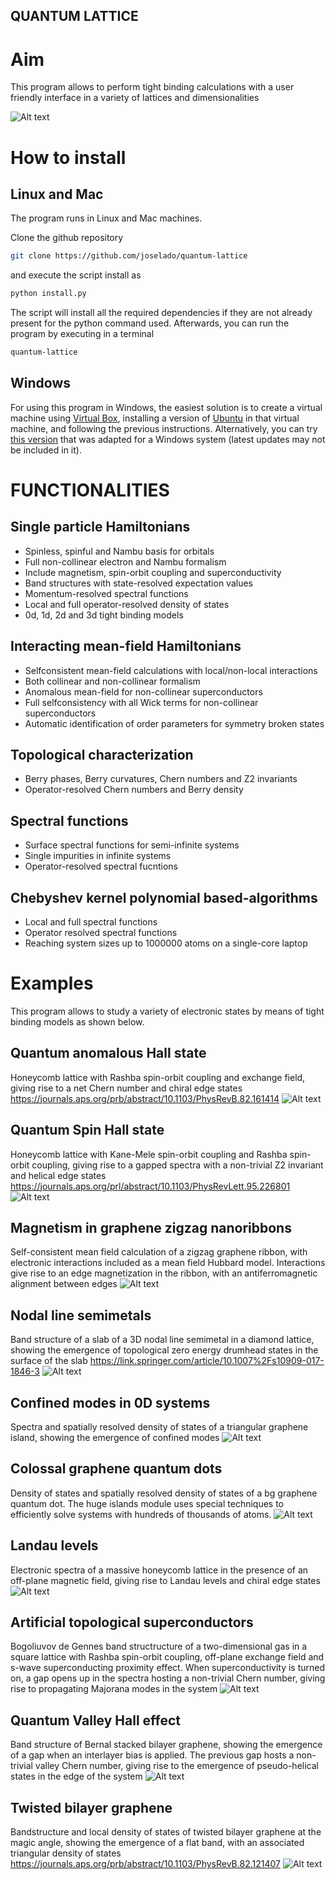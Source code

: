 ## QUANTUM LATTICE ##

# Aim #

This program allows to perform tight binding calculations with a user friendly interface in a variety of lattices and dimensionalities

![Alt text](screenshots/quantum_lattice.png?raw=true "Quantum Lattice System selection")


# How to install #

## Linux and Mac ##

The program runs in Linux and Mac machines. 

Clone the github repository
```bash
git clone https://github.com/joselado/quantum-lattice
```

and execute the script install as
```bash
python install.py
```

The script will install all the required dependencies if they are not already
present for the python command used. Afterwards, you can run the program by 
executing in a terminal

```bash
quantum-lattice
```

## Windows ##

For using this program in Windows, the easiest solution is to create a virtual
machine using [Virtual Box](https://www.virtualbox.org/), installing
a version of [Ubuntu](https://releases.ubuntu.com/20.04/) 
in that virtual machine, and following the previous
instructions. Alternatively, you can try
[this version](https://github.com/TheGreatFox/quantum-lattice) 
that was adapted for a Windows system (latest updates may not be included in
it).

# FUNCTIONALITIES #
## Single particle Hamiltonians ##
- Spinless, spinful and Nambu basis for orbitals
- Full non-collinear electron and Nambu formalism
- Include magnetism, spin-orbit coupling and superconductivity
- Band structures with state-resolved expectation values
- Momentum-resolved spectral functions
- Local and full operator-resolved density of states
- 0d, 1d, 2d and 3d tight binding models

## Interacting mean-field Hamiltonians ##
- Selfconsistent mean-field calculations with local/non-local interactions
- Both collinear and non-collinear formalism
- Anomalous mean-field for non-collinear superconductors
- Full selfconsistency with all Wick terms for non-collinear superconductors
- Automatic identification of order parameters for symmetry broken states

## Topological characterization ##
- Berry phases, Berry curvatures, Chern numbers and Z2 invariants
- Operator-resolved Chern numbers and Berry density

## Spectral functions ##
- Surface spectral functions for semi-infinite systems
- Single impurities in infinite systems
- Operator-resolved spectral fucntions

## Chebyshev kernel polynomial based-algorithms ##
- Local and full spectral functions
- Operator resolved spectral functions
- Reaching system sizes up to 1000000 atoms on a single-core laptop


# Examples
This program allows to study a variety of electronic states by means of tight binding models as shown below.

## Quantum anomalous Hall state
Honeycomb lattice with Rashba spin-orbit coupling and exchange field, giving rise to a net Chern number and chiral edge states
https://journals.aps.org/prb/abstract/10.1103/PhysRevB.82.161414
![Alt text](screenshots/qah.png?raw=true "QAH state")


## Quantum Spin Hall state
Honeycomb lattice with Kane-Mele spin-orbit coupling and Rashba spin-orbit coupling, giving rise to a gapped spectra with a non-trivial Z2 invariant and helical edge states https://journals.aps.org/prl/abstract/10.1103/PhysRevLett.95.226801
![Alt text](screenshots/qsh.png?raw=true "QSH state")

## Magnetism in graphene zigzag nanoribbons
Self-consistent mean field calculation of a zigzag graphene ribbon, with electronic interactions included as a mean field Hubbard model. Interactions give rise to an edge magnetization in the ribbon, with an antiferromagnetic alignment between edges
![Alt text](screenshots/zzscf.png?raw=true "Magnetism in zigzag nanoribbons")


## Nodal line semimetals
Band structure of a slab of a 3D nodal line semimetal in a diamond lattice, showing the emergence of topological zero energy drumhead states in the surface of the slab https://link.springer.com/article/10.1007%2Fs10909-017-1846-3
![Alt text](screenshots/nodalline.png?raw=true "Magnetism in zigzag nanoribbons")


## Confined modes in 0D systems
Spectra and spatially resolved density of states of a triangular graphene island, showing the emergence of confined modes
![Alt text](screenshots/island.png?raw=true "Confined modes in a graphene island")


## Colossal graphene quantum dots
Density of states and spatially resolved density of states of a bg graphene quantum dot. The huge islands module uses special techniques to efficiently solve systems with hundreds of thousands of atoms.
![Alt text](screenshots/giant_island.png?raw=true "Big graphene island")



## Landau levels
Electronic spectra of a massive honeycomb lattice in the presence of an off-plane magnetic field, giving rise to Landau levels and chiral edge states
![Alt text](screenshots/zzqh.png?raw=true "Landau levels in a massive zigzag honeycomb ribbon")


## Artificial topological superconductors
Bogoliuvov de Gennes band structructure of a two-dimensional gas in a square lattice with Rashba spin-orbit coupling, off-plane exchange field and s-wave superconducting proximity effect. When superconductivity is turned on, a gap opens up in the spectra hosting a non-trivial Chern number, giving rise to propagating Majorana modes in the system
![Alt text](screenshots/topologicalSC.png?raw=true "Artificial topological superconductor in a square lattice")


## Quantum Valley Hall effect
Band structure of Bernal stacked bilayer graphene, showing the emergence of a gap when an interlayer bias is applied. The previous gap hosts a non-trivial valley Chern number, giving rise to the emergence of pseudo-helical states in the edge of the system
![Alt text](screenshots/qvh.png?raw=true "Quantum valley Hall state in biased bilayer AB graphene")


## Twisted bilayer graphene
Bandstructure and local density of states of twisted bilayer graphene at the magic angle, showing the emergence of a flat band, with an associated triangular density of states
https://journals.aps.org/prb/abstract/10.1103/PhysRevB.82.121407
![Alt text](screenshots/tbg.png?raw=true "Magic angle twisted bilayer graphene")

